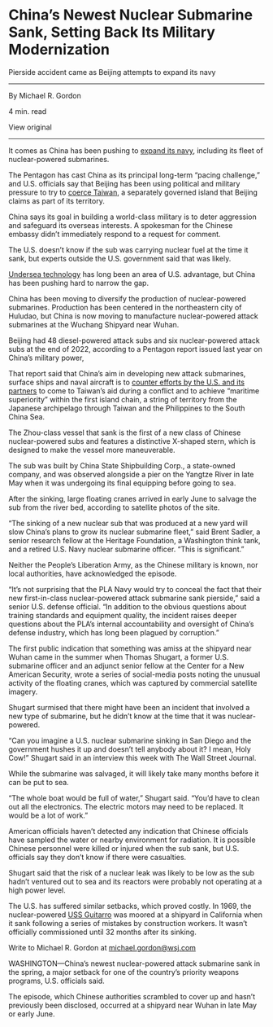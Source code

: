 # China’s Newest Nuclear Submarine Sank, Setting Back Its Military Modernization

Pierside accident came as Beijing attempts to expand its navy

---

By Michael R. Gordon

4 min. read

View original

---

It comes as China has been pushing to [expand its navy](https://www.wsj.com/world/china/us-submarine-dominance-shift-china-8db10a0d?mod=article_inline), including its fleet of nuclear-powered submarines. 

The Pentagon has cast China as its principal long-term “pacing challenge,” and U.S. officials say that Beijing has been using political and military pressure to try to [coerce Taiwan](https://www.wsj.com/world/china/new-taiwan-president-swings-at-chinabut-pulls-punchesin-first-speech-85fa1034?mod=article_inline), a separately governed island that Beijing claims as part of its territory.

China says its goal in building a world-class military is to deter aggression and safeguard its overseas interests. A spokesman for the Chinese embassy didn’t immediately respond to a request for comment.

The U.S. doesn’t know if the sub was carrying nuclear fuel at the time it sank, but experts outside the U.S. government said that was likely. 

[Undersea technology](https://www.wsj.com/politics/national-security/china-internet-cables-repair-ships-93fd6320?mod=article_inline) has long been an area of U.S. advantage, but China has been pushing hard to narrow the gap. 

China has been moving to diversify the production of nuclear-powered submarines. Production has been centered in the northeastern city of Huludao, but China is now moving to manufacture nuclear-powered attack submarines at the Wuchang Shipyard near Wuhan. 

Beijing had 48 diesel-powered attack subs and six nuclear-powered attack subs at the end of 2022, according to a Pentagon report issued last year on China’s military power, 

That report said that China’s aim in developing new attack submarines, surface ships and naval aircraft is to [counter efforts by the U.S. and its partners](https://www.wsj.com/world/china/u-s-and-chinese-militaries-find-reason-to-start-talking-again-affbb690?mod=article_inline) to come to Taiwan’s aid during a conflict and to achieve “maritime superiority” within the first island chain, a string of territory from the Japanese archipelago through Taiwan and the Philippines to the South China Sea.

The Zhou-class vessel that sank is the first of a new class of Chinese nuclear-powered subs and features a distinctive X-shaped stern, which is designed to make the vessel more maneuverable. 

The sub was built by China State Shipbuilding Corp., a state-owned company, and was observed alongside a pier on the Yangtze River in late May when it was undergoing its final equipping before going to sea. 

After the sinking, large floating cranes arrived in early June to salvage the sub from the river bed, according to satellite photos of the site.

“The sinking of a new nuclear sub that was produced at a new yard will slow China’s plans to grow its nuclear submarine fleet,” said Brent Sadler, a senior research fellow at the Heritage Foundation, a Washington think tank, and a retired U.S. Navy nuclear submarine officer. “This is significant.” 

Neither the People’s Liberation Army, as the Chinese military is known, nor local authorities, have acknowledged the episode.

“It’s not surprising that the PLA Navy would try to conceal the fact that their new first-in-class nuclear-powered attack submarine sank pierside,” said a senior U.S. defense official. “In addition to the obvious questions about training standards and equipment quality, the incident raises deeper questions about the PLA’s internal accountability and oversight of China’s defense industry, which has long been plagued by corruption.”

The first public indication that something was amiss at the shipyard near Wuhan came in the summer when Thomas Shugart, a former U.S. submarine officer and an adjunct senior fellow at the Center for a New American Security, wrote a series of social-media posts noting the unusual activity of the floating cranes, which was captured by commercial satellite imagery.

Shugart surmised that there might have been an incident that involved a new type of submarine, but he didn’t know at the time that it was nuclear-powered. 

“Can you imagine a U.S. nuclear submarine sinking in San Diego and the government hushes it up and doesn’t tell anybody about it? I mean, Holy Cow!” Shugart said in an interview this week with The Wall Street Journal.

While the submarine was salvaged, it will likely take many months before it can be put to sea.

“The whole boat would be full of water,” Shugart said. “You’d have to clean out all the electronics. The electric motors may need to be replaced. It would be a lot of work.”

American officials haven’t detected any indication that Chinese officials have sampled the water or nearby environment for radiation. It is possible Chinese personnel were killed or injured when the sub sank, but U.S. officials say they don’t know if there were casualties. 

Shugart said that the risk of a nuclear leak was likely to be low as the sub hadn’t ventured out to sea and its reactors were probably not operating at a high power level. 

The U.S. has suffered similar setbacks, which proved costly. In 1969, the nuclear-powered [USS Guitarro](https://www.history.navy.mil/content/history/nhhc/research/library/online-reading-room/title-list-alphabetically/s/sinking-of-the-uss-guitarro.html) was moored at a shipyard in California when it sank following a series of mistakes by construction workers. It wasn’t officially commissioned until 32 months after its sinking.

Write to Michael R. Gordon at [michael.gordon@wsj.com](mailto:michael.gordon@wsj.com)

WASHINGTON—China’s newest nuclear-powered attack submarine sank in the spring, a major setback for one of the country’s priority weapons programs, U.S. officials said.

The episode, which Chinese authorities scrambled to cover up and hasn’t previously been disclosed, occurred at a shipyard near Wuhan in late May or early June.